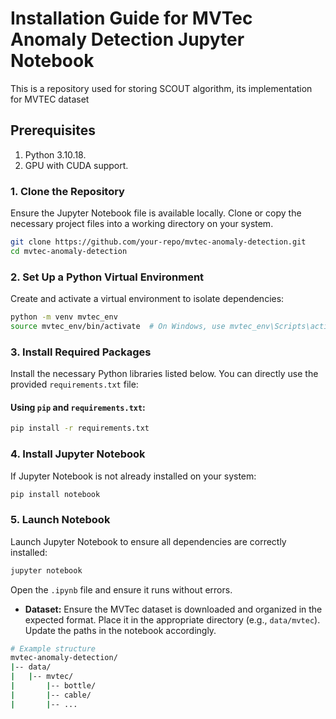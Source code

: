 # Installation Guide for MVTec Anomaly Detection Jupyter Notebook

This is a repository used for storing SCOUT algorithm, its implementation for MVTEC dataset

## Prerequisites

1. Python 3.10.18.
2. GPU with CUDA support.

### 1. Clone the Repository

Ensure the Jupyter Notebook file is available locally. Clone or copy the necessary project files into a working directory on your system.

```bash
git clone https://github.com/your-repo/mvtec-anomaly-detection.git
cd mvtec-anomaly-detection
```

### 2. Set Up a Python Virtual Environment

Create and activate a virtual environment to isolate dependencies:

```bash
python -m venv mvtec_env
source mvtec_env/bin/activate  # On Windows, use mvtec_env\Scripts\activate
```

### 3. Install Required Packages

Install the necessary Python libraries listed below. You can directly use the provided `requirements.txt` file:

#### Using `pip` and `requirements.txt`:

```bash
pip install -r requirements.txt
```

### 4. Install Jupyter Notebook

If Jupyter Notebook is not already installed on your system:

```bash
pip install notebook
```

### 5. Launch Notebook

Launch Jupyter Notebook to ensure all dependencies are correctly installed:

```bash
jupyter notebook
```

Open the `.ipynb` file and ensure it runs without errors.

* **Dataset:**
  Ensure the MVTec dataset is downloaded and organized in the expected format. Place it in the appropriate directory (e.g., `data/mvtec`). Update the paths in the notebook accordingly.

```bash
# Example structure
mvtec-anomaly-detection/
|-- data/
|   |-- mvtec/
|       |-- bottle/
|       |-- cable/
|       |-- ...
```
